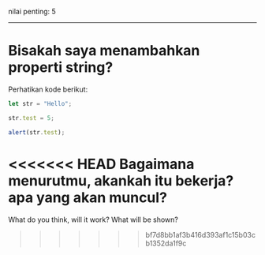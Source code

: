 nilai penting: 5

---

# Bisakah saya menambahkan properti string?


Perhatikan kode berikut:

```js
let str = "Hello";

str.test = 5;

alert(str.test);
```

<<<<<<< HEAD
Bagaimana menurutmu, akankah itu bekerja? apa yang akan muncul?
=======
What do you think, will it work? What will be shown?
>>>>>>> bf7d8bb1af3b416d393af1c15b03cb1352da1f9c
